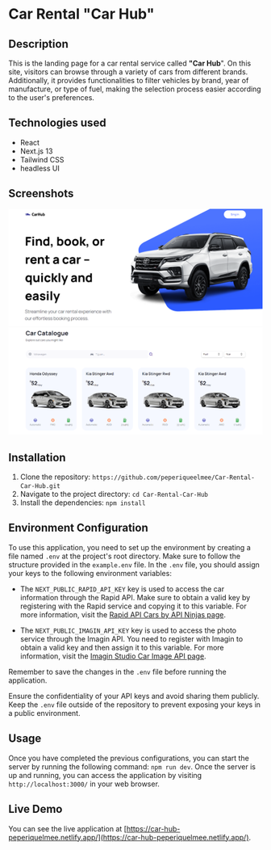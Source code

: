 # Car Rental "Car Hub"

## Description

This is the landing page for a car rental service called **"Car Hub**". On this site, visitors can browse through a variety of cars from different brands. Additionally, it provides functionalities to filter vehicles by brand, year of manufacture, or type of fuel, making the selection process easier according to the user's preferences.

## Technologies used

- React
- Next.js 13
- Tailwind CSS
- headless UI

## Screenshots

![Screenshot 1](./public/ss1.png)  
![Screenshot 2](./public/ss2.png)  

## Installation

1. Clone the repository: `https://github.com/peperiqueelmee/Car-Rental-Car-Hub.git`
2. Navigate to the project directory: `cd Car-Rental-Car-Hub`
3. Install the dependencies: `npm install`

## Environment Configuration

To use this application, you need to set up the environment by creating a file named `.env` at the project's root directory. Make sure to follow the structure provided in the `example.env` file. In the `.env` file, you should assign your keys to the following environment variables:

- The `NEXT_PUBLIC_RAPID_API_KEY` key is used to access the car information through the Rapid API. Make sure to obtain a valid key by registering with the Rapid service and copying it to this variable. For more information, visit the [Rapid API Cars by API Ninjas page](https://rapidapi.com/apininjas/api/cars-by-api-ninjas).


- The `NEXT_PUBLIC_IMAGIN_API_KEY` key is used to access the photo service through the Imagin API. You need to register with Imagin to obtain a valid key and then assign it to this variable. For more information, visit the [Imagin Studio Car Image API page](https://www.imagin.studio/car-image-api).

Remember to save the changes in the `.env` file before running the application.

Ensure the confidentiality of your API keys and avoid sharing them publicly. Keep the `.env` file outside of the repository to prevent exposing your keys in a public environment.


## Usage
Once you have completed the previous configurations, you can start the server by running the following command:
`npm run dev`. Once the server is up and running, you can access the application by visiting `http://localhost:3000/` in your web browser.

## Live Demo
You can see the live application at 
[https://car-hub-peperiquelmee.netlify.app/](https://car-hub-peperiquelmee.netlify.app/).